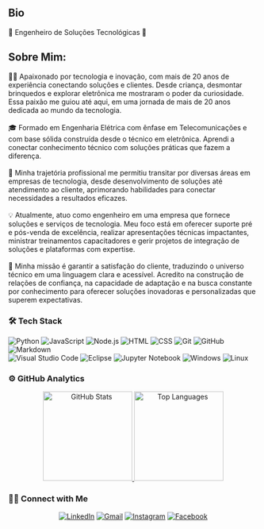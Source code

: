 <!DOCTYPE html>
<html lang="en">
<head>
    <meta charset="UTF-8">
    <meta name="viewport" content="width=device-width, initial-scale=1.0">
        <div class="profile-bio">
            <h2>Bio</h2>
            <p id="bio-text">👋 Engenheiro de Soluções Tecnológicas 🚀</p>
            <!--<span class="cursor"></span>-->
        </div>
        <div class="about-me">
            <h2>Sobre Mim:</h2>
            <p>
                👨‍💻 Apaixonado por tecnologia e inovação, com mais de 20 anos de experiência conectando soluções e clientes.  Desde criança, desmontar brinquedos e explorar eletrônica me mostraram o poder da curiosidade. Essa paixão me guiou até aqui, em uma jornada de mais de 20 anos dedicada ao mundo da tecnologia.  
                <br><br>
                🎓 Formado em Engenharia Elétrica com ênfase em Telecomunicações e com base sólida construída desde o técnico em eletrônica.  Aprendi a conectar conhecimento técnico com soluções práticas que fazem a diferença.  
                <br><br>
                💼  Minha trajetória profissional me permitiu transitar por diversas áreas em empresas de tecnologia, desde desenvolvimento de soluções até atendimento ao cliente, aprimorando habilidades para conectar necessidades a resultados eficazes.  
                <br><br>
                💡 Atualmente, atuo como engenheiro em uma empresa que fornece soluções e serviços de tecnologia. Meu foco está em oferecer suporte pré e pós-venda de excelência, realizar apresentações técnicas impactantes, ministrar treinamentos capacitadores e gerir projetos de integração de soluções e plataformas com expertise.  
                <br><br>
                🤝 Minha missão é garantir a satisfação do cliente, traduzindo o universo técnico em uma linguagem clara e acessível. Acredito na construção de relações de confiança, na capacidade de adaptação e na busca constante por conhecimento para oferecer soluções inovadoras e personalizadas que superem expectativas.
            </p>
        </div>
        <div class="tech-stack">
            <h3>🛠  Tech Stack</h3>
            <div>
                <img src="https://img.shields.io/badge/-Python-05122A?style=flat&logo=python" alt="Python"> 
                <img src="https://img.shields.io/badge/-JavaScript-05122A?style=flat&logo=javascript" alt="JavaScript"> 
                <img src="https://img.shields.io/badge/-Node.js-05122A?style=flat&logo=node.js" alt="Node.js"> 
                <img src="https://img.shields.io/badge/-HTML-05122A?style=flat&logo=HTML5" alt="HTML"> 
                <img src="https://img.shields.io/badge/-CSS-05122A?style=flat&logo=CSS3&logoColor=1572B6" alt="CSS"> 
                <img src="https://img.shields.io/badge/-Git-05122A?style=flat&logo=git" alt="Git"> 
                <img src="https://img.shields.io/badge/-GitHub-05122A?style=flat&logo=github" alt="GitHub"> 
                <img src="https://img.shields.io/badge/-Markdown-05122A?style=flat&logo=markdown" alt="Markdown"><br>
                <img src="https://img.shields.io/badge/-Visual%20Studio%20Code-05122A?style=flat&logo=visual-studio-code&logoColor=007ACC" alt="Visual Studio Code"> 
                <img src="https://img.shields.io/badge/-Eclipse-05122A?style=flat&logo=eclipse-ide&logoColor=2C2255" alt="Eclipse">
                <img src="https://img.shields.io/badge/-Jupyter-05122A?style=flat&logo=jupyter-ide&logoColor=2C2255" alt="Jupyter Notebook">
                <img src="https://img.shields.io/badge/-Windows-05122A?style=flat&logo=windows" alt="Windows">
                <img src="https://img.shields.io/badge/-Linux-05122A?style=flat&logo=linux" alt="Linux">
            </div>
        </div>
        <div class="github-analytics">
            <h3>⚙️  GitHub Analytics</h3>
            <p align="center">
                <a href="https://github.com/jardel-costa">
                <img height="180em" src="https://github-readme-stats-eight-theta.vercel.app/api?username=jardel-costa&show_icons=true&theme=merko&include_all_commits=true&count_private=true" alt="GitHub Stats"/>
                <img height="180em" src="https://github-readme-stats-eight-theta.vercel.app/api/top-langs/?username=jardel-costa&layout=compact&langs_count=8&theme=merko" alt="Top Languages"/>
                </a>
            </p>
        </div>
        <div class="connect-with-me">
            <h3>🤝🏻  Connect with Me</h3>
            <p align="center">
                <a href="https://www.linkedin.com/in/jardelcosta1609"><img src="https://img.shields.io/badge/-Jardel Costa-0077B5?style=flat&logo=Linkedin&logoColor=white" alt="LinkedIn"/></a> 
                <a href="mailto:jardel.costa@gmail.com"><img src="https://img.shields.io/badge/-jardel.costa@gmail.com-D14836?style=flat&logo=Gmail&logoColor=white" alt="Gmail"/></a> 
                <a href="https://instagram.com/costajardel"><img src="https://img.shields.io/badge/-@costajardel-E4405F?style=flat&logo=Instagram&logoColor=white" alt="Instagram"/></a> 
                <a href="https://facebook.com/share/15yCwaFhVY"><img src="https://img.shields.io/badge/-Jardel Costa-1877F2?style=flat&logo=Facebook&logoColor=white" alt="Facebook"/></a>
            </p>
        </div>
</div>
</body>
</html>
